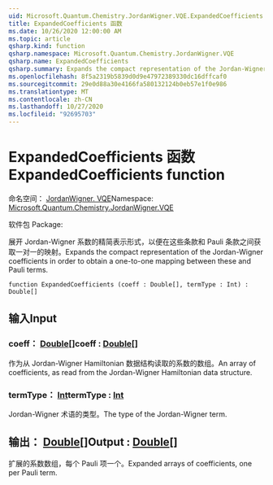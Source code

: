```yaml
---
uid: Microsoft.Quantum.Chemistry.JordanWigner.VQE.ExpandedCoefficients
title: ExpandedCoefficients 函数
ms.date: 10/26/2020 12:00:00 AM
ms.topic: article
qsharp.kind: function
qsharp.namespace: Microsoft.Quantum.Chemistry.JordanWigner.VQE
qsharp.name: ExpandedCoefficients
qsharp.summary: Expands the compact representation of the Jordan-Wigner coefficients in order to obtain a one-to-one mapping between these and Pauli terms.
ms.openlocfilehash: 8f5a2319b5839d0d9e47972389330dc16dffcaf0
ms.sourcegitcommit: 29e0d88a30e4166fa580132124b0eb57e1f0e986
ms.translationtype: MT
ms.contentlocale: zh-CN
ms.lasthandoff: 10/27/2020
ms.locfileid: "92695703"
---
```

# <a name="expandedcoefficients-function"></a><span data-ttu-id="3ce0c-102">ExpandedCoefficients 函数</span><span class="sxs-lookup"><span data-stu-id="3ce0c-102">ExpandedCoefficients function</span></span>

<span data-ttu-id="3ce0c-103">命名空间： [JordanWigner. VQE](xref:Microsoft.Quantum.Chemistry.JordanWigner.VQE)</span><span class="sxs-lookup"><span data-stu-id="3ce0c-103">Namespace: [Microsoft.Quantum.Chemistry.JordanWigner.VQE](xref:Microsoft.Quantum.Chemistry.JordanWigner.VQE)</span></span>

<span data-ttu-id="3ce0c-104">软件包 [](https://nuget.org/packages/)</span><span class="sxs-lookup"><span data-stu-id="3ce0c-104">Package: [](https://nuget.org/packages/)</span></span>


<span data-ttu-id="3ce0c-105">展开 Jordan-Wigner 系数的精简表示形式，以便在这些条款和 Pauli 条款之间获取一对一的映射。</span><span class="sxs-lookup"><span data-stu-id="3ce0c-105">Expands the compact representation of the Jordan-Wigner coefficients in order to obtain a one-to-one mapping between these and Pauli terms.</span></span>

```qsharp
function ExpandedCoefficients (coeff : Double[], termType : Int) : Double[]
```


## <a name="input"></a><span data-ttu-id="3ce0c-106">输入</span><span class="sxs-lookup"><span data-stu-id="3ce0c-106">Input</span></span>

### <a name="coeff--double"></a><span data-ttu-id="3ce0c-107">coeff： [Double](xref:microsoft.quantum.lang-ref.double)[]</span><span class="sxs-lookup"><span data-stu-id="3ce0c-107">coeff : [Double](xref:microsoft.quantum.lang-ref.double)[]</span></span>

<span data-ttu-id="3ce0c-108">作为从 Jordan-Wigner Hamiltonian 数据结构读取的系数的数组。</span><span class="sxs-lookup"><span data-stu-id="3ce0c-108">An array of coefficients, as read from the Jordan-Wigner Hamiltonian data structure.</span></span>


### <a name="termtype--int"></a><span data-ttu-id="3ce0c-109">termType： [Int](xref:microsoft.quantum.lang-ref.int)</span><span class="sxs-lookup"><span data-stu-id="3ce0c-109">termType : [Int](xref:microsoft.quantum.lang-ref.int)</span></span>

<span data-ttu-id="3ce0c-110">Jordan-Wigner 术语的类型。</span><span class="sxs-lookup"><span data-stu-id="3ce0c-110">The type of the Jordan-Wigner term.</span></span>



## <a name="output--double"></a><span data-ttu-id="3ce0c-111">输出： [Double](xref:microsoft.quantum.lang-ref.double)[]</span><span class="sxs-lookup"><span data-stu-id="3ce0c-111">Output : [Double](xref:microsoft.quantum.lang-ref.double)[]</span></span>

<span data-ttu-id="3ce0c-112">扩展的系数数组，每个 Pauli 项一个。</span><span class="sxs-lookup"><span data-stu-id="3ce0c-112">Expanded arrays of coefficients, one per Pauli term.</span></span>